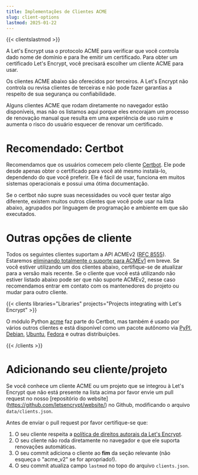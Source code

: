 ```yaml
---
title: Implementações de Clientes ACME
slug: client-options
lastmod: 2025-01-22
---
```


{{< clientslastmod >}}

A Let's Encrypt usa o protocolo ACME para verificar que você controla dado nome de domínio e para lhe emitir um certificado. Para obter um certificado Let's Encrypt, você precisará escolher um cliente ACME para usar.

Os clientes ACME abaixo são oferecidos por terceiros. A Let's Encrypt não controla ou revisa clientes de terceiras e não pode fazer garantias a respeito de sua segurança ou confiabilidade.

Alguns clientes ACME que rodam diretamente no navegador estão disponíveis, mas não os listamos aqui porque eles encorajam um processo de renovação manual que resulta em uma experiência de uso ruim e aumenta o risco do usuário esquecer de renovar um certificado.

# Recomendado: Certbot

Recomendamos que os usuários comecem pelo cliente [Certbot](https://certbot.eff.org/). Ele pode desde apenas obter o certificado para você até mesmo instalá-lo, dependendo do que você preferir. Ele é fácil de usar, funciona em muitos sistemas operacionais e possui uma ótima documentação.

Se o certbot não supre suas necessidades ou você quer testar algo diferente, existem muitos outros clientes que você pode usar na lista abaixo, agrupados por linguagem de programação e ambiente em que são executados.

# Outras opções de cliente

Todos os seguintes clientes suportam a API ACMEv2 ([RFC 8555](https://tools.ietf.org/html/rfc8555)). Estaremos [ eliminando totalmente o suporte para ACMEv1](https://community.letsencrypt.org/t/end-of-life-plan-for-acmev1/88430/) em breve. Se você estiver utilizando um dos clientes abaixo, certifique-se de atualizar para a versão mais recente. Se o cliente que você está utilizando não estiver listado abaixo pode ser que não suporte ACMEv2, nesse caso recomendamos entrar em contato com os mantenedores do projeto ou mudar para outro cliente.

{{< clients libraries="Libraries" projects="Projects integrating with Let's Encrypt" >}}

O módulo Python [acme](https://github.com/certbot/certbot/tree/main/acme) faz parte do Certbot, mas também é usado por vários outros clientes e está disponível como um pacote autônomo via [PyPI](https://pypi.python.org/pypi/acme), [Debian](https://packages.debian.org/search?keywords=python-acme), [Ubuntu](https://launchpad.net/ubuntu/+source/python-acme), [Fedora](https://bodhi.fedoraproject.org/updates/?packages=python-acme) e outras distribuições.

{{< /clients >}}

# Adicionando seu cliente/projeto

Se você conhece um cliente ACME ou um projeto que se integrou à Let's Encrypt que não está presente na lista acima por favor envie um pull request no nosso \[repositório do website\](https://github.com/letsencrypt/website/) no Github, modificando o arquivo `data/clients.json`.

Antes de enviar o pull request por favor certifique-se que:

1. O seu cliente respeita a [política de direitos autorais da Let's Encrypt](/trademarks).
1. O seu cliente não roda diretamente no navegador e que ele suporta renovações automáticas.
1. O seu commit adiciona o cliente ao **fim** da seção relevante (não esqueça o "acme_v2" se for apropriado!).
1. O seu commit atualiza campo `lastmod` no topo do arquivo `clients.json`.
